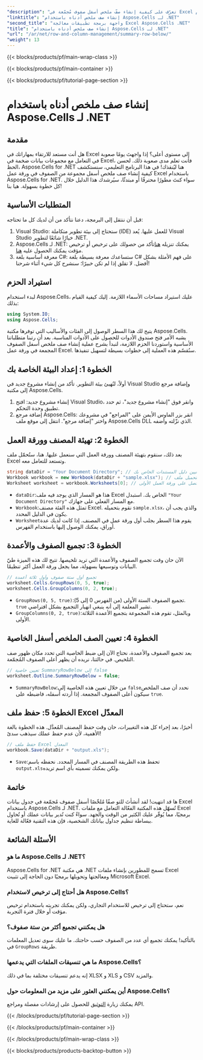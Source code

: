```yaml
---
"description": "تعرّف على كيفية إنشاء صفّ ملخص أسفل صفوف مُجمّعة في Excel باستخدام Aspose.Cells لـ .NET. دليل خطوة بخطوة مُرفق."
"linktitle": "إنشاء صف ملخص أدناه باستخدام Aspose.Cells لـ .NET"
"second_title": "واجهة برمجة تطبيقات معالجة Excel Aspose.Cells .NET"
"title": "إنشاء صف ملخص أدناه باستخدام Aspose.Cells لـ .NET"
"url": "/ar/net/row-and-column-management/summary-row-below/"
"weight": 13
---
```


{{< blocks/products/pf/main-wrap-class >}}

{{< blocks/products/pf/main-container >}}

{{< blocks/products/pf/tutorial-page-section >}}

# إنشاء صف ملخص أدناه باستخدام Aspose.Cells لـ .NET

## مقدمة
هل أنت مستعد للارتقاء بمهاراتك في Excel إلى مستوى أعلى؟ إذا واجهتَ يومًا صعوبة في التعامل مع مجموعات بيانات ضخمة في Excel، فأنت تعلم مدى صعوبة ذلك. لحسن الحظ، Aspose.Cells for .NET هنا ليُنقذك! في هذا البرنامج التعليمي، سنستكشف كيفية إنشاء صف ملخص أسفل مجموعة من الصفوف في ورقة عمل Excel باستخدام Aspose.Cells for .NET. سواء كنتَ مطورًا محترفًا أو مبتدئًا، سيُرشدك هذا الدليل خلال كل خطوة بسهولة. هيا بنا!
## المتطلبات الأساسية
قبل أن ننتقل إلى البرمجة، دعنا نتأكد من أن لديك كل ما تحتاجه:
1. Visual Studio: ستحتاج إلى بيئة تطوير متكاملة (IDE) للعمل عليها. يُعد Visual Studio خيارًا شائعًا لتطوير .NET.
2. Aspose.Cells لـ .NET: يمكنك تنزيله [هنا](https://releases.aspose.com/cells/net/)تأكد من حصولك على ترخيص أو ترخيص مؤقت يمكنك الحصول عليه [هنا](https://purchase.aspose.com/temporary-license/).
3. معرفة أساسية بلغة C#: ستساعدك معرفة بسيطة بلغة C# على فهم الأمثلة بشكل أفضل. لا تقلق إذا لم تكن خبيرًا؛ سنشرح كل شيء أثناء شرحنا!
## استيراد الحزم
لبدء استخدام Aspose.Cells، عليك استيراد مساحات الأسماء اللازمة. إليك كيفية القيام بذلك:
```csharp
using System.IO;
using Aspose.Cells;
```
يتيح لك هذا السطر الوصول إلى الفئات والأساليب التي توفرها مكتبة Aspose.Cells. يشبه الأمر فتح صندوق الأدوات للحصول على الأدوات المناسبة. 
بعد أن رتبنا متطلباتنا الأساسية واستوردنا الحزم اللازمة، لنبدأ بشرح عملية إنشاء صف ملخص أسفل الصفوف المجمعة في ورقة عمل Excel. سنُقسّم هذه العملية إلى خطوات بسيطة لتسهيل تنفيذها.
## الخطوة 1: إعداد البيئة الخاصة بك
أولاً، لنُهيئ بيئة التطوير. تأكد من إنشاء مشروع جديد في Visual Studio وإضافة مرجع إلى مكتبة Aspose.Cells.
1. إنشاء مشروع جديد: افتح Visual Studio، وانقر فوق "إنشاء مشروع جديد"، ثم حدد تطبيق وحدة التحكم.
2. إضافة مرجع Aspose.Cells: انقر بزر الماوس الأيمن على "المراجع" في مشروعك واختر "إضافة مرجع". انتقل إلى موقع ملف Aspose.Cells DLL الذي نزّلته وأضفه.
## الخطوة 2: تهيئة المصنف وورقة العمل
بعد ذلك، سنقوم بتهيئة المصنف وورقة العمل التي سنعمل عليها. هنا، ستُحمّل ملف Excel وتستعد للتعامل معه.
```csharp
string dataDir = "Your Document Directory"; // تعيين دليل المستندات الخاص بك
Workbook workbook = new Workbook(dataDir + "sample.xlsx"); // قم بتحميل ملف Excel الخاص بك
Worksheet worksheet = workbook.Worksheets[0]; // احصل على ورقة العمل الأولى
```
- `dataDir`:هذا هو المسار الذي يوجد فيه ملف Excel الخاص بك. استبدل `"Your Document Directory"` مع المسار الفعلي على جهازك.
- `Workbook`:تمثل هذه الفئة مصنف Excel. نقوم بتحميله `sample.xlsx`، والذي يجب أن يكون في الدليل المحدد.
- `Worksheet`يقوم هذا السطر بجلب أول ورقة عمل في المصنف. إذا كانت لديك عدة أوراق، يمكنك الوصول إليها باستخدام الفهرس.
## الخطوة 3: تجميع الصفوف والأعمدة
الآن حان وقت تجميع الصفوف والأعمدة التي تريد تلخيصها. تتيح لك هذه الميزة طيّ البيانات وتوسيعها بسهولة، مما يجعل ورقة العمل أكثر تنظيمًا.
```csharp
// تجميع أول ستة صفوف وأول ثلاثة أعمدة
worksheet.Cells.GroupRows(0, 5, true);
worksheet.Cells.GroupColumns(0, 2, true);
```
- `GroupRows(0, 5, true)`:تجميع الصفوف الستة الأولى (من الفهرس 0 إلى 5). `true` تشير المعلمة إلى أنه ينبغي انهيار التجميع بشكل افتراضي.
- `GroupColumns(0, 2, true)`:وبالمثل، تقوم هذه المجموعة بتجميع الأعمدة الثلاثة الأولى.
## الخطوة 4: تعيين الصف الملخص أسفل الخاصية
بعد تجميع الصفوف والأعمدة، نحتاج الآن إلى ضبط الخاصية التي تحدد مكان ظهور صف التلخيص. في حالتنا، نريده أن يظهر أعلى الصفوف المُجمّعة.
```csharp
// تعيين خاصية SummaryRowBelow إلى false
worksheet.Outline.SummaryRowBelow = false;
```
- `SummaryRowBelow`:من خلال تعيين هذه الخاصية إلى `false`نحدد أن صف الملخص سيكون أعلى الصفوف المجمعة. إذا أردته أسفله، فاضبطه على `true`.
## الخطوة 5: حفظ ملف Excel المعدّل
أخيرًا، بعد إجراء كل هذه التغييرات، حان وقت حفظ المصنف المُعدَّل. هذه الخطوة بالغة الأهمية، لأن عدم حفظ عملك سيذهب سدىً!
```csharp
// حفظ ملف Excel المعدل
workbook.Save(dataDir + "output.xls");
```
- `Save`:تحفظ هذه الطريقة المصنف في المسار المحدد. نحفظه باسم `output.xls`ولكن يمكنك تسميته بأي اسم تريده.
## خاتمة
ها قد انتهيت! لقد أنشأتَ للتو صفًا مُلخّصًا أسفل صفوف مُجمّعة في جدول بيانات Excel باستخدام Aspose.Cells لـ .NET. تُسهّل هذه المكتبة الفعّالة التعامل مع ملفات Excel برمجيًا، مما يُوفّر عليك الكثير من الوقت والجهد. سواءً كنت تُدير بيانات عملك أو تُحاول ببساطة تنظيم جداول بياناتك الشخصية، فإن هذه التقنية فعّالة للغاية.
## الأسئلة الشائعة
### ما هو Aspose.Cells لـ .NET؟  
Aspose.Cells for .NET هي مكتبة .NET تسمح للمطورين بإنشاء ملفات Excel ومعالجتها وتحويلها برمجيًا دون الحاجة إلى تثبيت Microsoft Excel.
### هل أحتاج إلى ترخيص لاستخدام Aspose.Cells؟  
نعم، ستحتاج إلى ترخيص للاستخدام التجاري، ولكن يمكنك تجربته باستخدام ترخيص مؤقت أو خلال فترة التجربة.
### هل يمكنني تجميع أكثر من ستة صفوف؟  
بالتأكيد! يمكنك تجميع أي عدد من الصفوف حسب حاجتك. ما عليك سوى تعديل المعلمات في `GroupRows` طريقة.
### ما هي تنسيقات الملفات التي يدعمها Aspose.Cells؟  
إنه يدعم تنسيقات مختلفة بما في ذلك XLSX و XLS و CSV والمزيد.
### أين يمكنني العثور على مزيد من المعلومات حول Aspose.Cells؟  
يمكنك زيارة [التوثيق](https://reference.aspose.com/cells/net/) للحصول على إرشادات مفصلة ومراجع API.


{{< /blocks/products/pf/tutorial-page-section >}}

{{< /blocks/products/pf/main-container >}}

{{< /blocks/products/pf/main-wrap-class >}}

{{< blocks/products/products-backtop-button >}}
